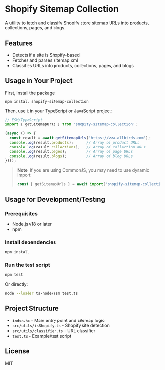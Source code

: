 # Shopify Sitemap Collection

A utility to fetch and classify Shopify store sitemap URLs into products, collections, pages, and blogs.

## Features
- Detects if a site is Shopify-based
- Fetches and parses sitemap.xml
- Classifies URLs into products, collections, pages, and blogs

## Usage in Your Project

First, install the package:

```bash
npm install shopify-sitemap-collection
```

Then, use it in your TypeScript or JavaScript project:

```ts
// ESM/TypeScript
import { getSitemapUrls } from 'shopify-sitemap-collection';

(async () => {
  const result = await getSitemapUrls('https://www.allbirds.com');
  console.log(result.products);      // Array of product URLs
  console.log(result.collections);   // Array of collection URLs
  console.log(result.pages);         // Array of page URLs
  console.log(result.blogs);         // Array of blog URLs
})();
```

> **Note:** If you are using CommonJS, you may need to use dynamic import:
> ```js
> const { getSitemapUrls } = await import('shopify-sitemap-collection');
> ```

## Usage for Development/Testing

### Prerequisites
- Node.js v18 or later
- npm

### Install dependencies
```bash
npm install
```

### Run the test script
```bash
npm test
```

Or directly:
```bash
node --loader ts-node/esm test.ts
```

## Project Structure
- `index.ts` - Main entry point and sitemap logic
- `src/utils/isShopify.ts` - Shopify site detection
- `src/utils/classifier.ts` - URL classifier
- `test.ts` - Example/test script

## License
MIT